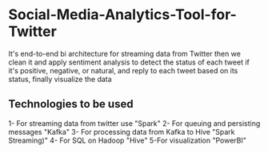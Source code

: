 # Social-Media-Analytics-Tool-for-Twitter

It's end-to-end bi architecture for streaming data from Twitter then we clean it and apply sentiment analysis to detect the status of each tweet if it's positive, negative, or natural, and reply to each tweet based on its status, finally visualize the data


## Technologies to be used
1- For streaming data from twitter use "Spark"
2- For queuing and persisting messages "Kafka"
3- For processing data from Kafka to Hive "Spark Streaming)"
4- For SQL on Hadoop "Hive"
5-For visualization "PowerBI"
